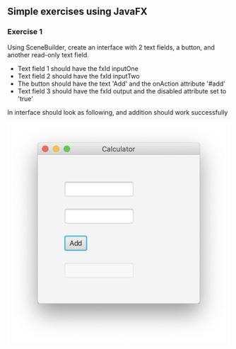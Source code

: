 ## Simple exercises using JavaFX

### Exercise 1
Using SceneBuilder, create an interface with 2 text fields, a button, and another read-only text field.

- Text field 1 should have the fxId inputOne  
- Text field 2 should have the fxId inputTwo
- The button should have the text 'Add' and the onAction attribute '#add' 
- Text field 3 should have the fxId output and the disabled attribute set to 'true'

In interface should look as following, and addition should work successfully 

![calculator image](calculator.png)





